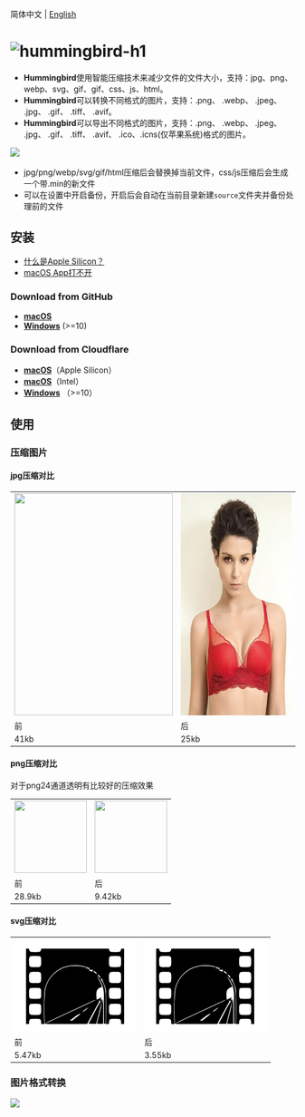 简体中文 | [English](./README.md)

# <img alt="hummingbird-h1" src="https://github.com/leibnizli/hummingbird/assets/1193966/8a1a4c5b-e69b-4788-961b-60d9d323781c" width="240">

* **Hummingbird**使用智能压缩技术来减少文件的文件大小，支持：jpg、png、webp、svg、gif、gif、css、js、html。
* **Hummingbird**可以转换不同格式的图片，支持：.png、 .webp、 .jpeg、 .jpg、 .gif、 .tiff、 .avif。
* **Hummingbird**可以导出不同格式的图片，支持：.png、 .webp、 .jpeg、 .jpg、 .gif、 .tiff、 .avif、 .ico、.icns(仅苹果系统)格式的图片。

<img src="https://github.com/leibnizli/hummingbird/assets/1193966/1b290851-cb03-46b1-ab3b-b34ef907d552" width="432">

* jpg/png/webp/svg/gif/html压缩后会替换掉当前文件，css/js压缩后会生成一个带.min的新文件
* 可以在设置中开启备份，开启后会自动在当前目录新建`source`文件夹并备份处理前的文件

## 安装

* [什么是Apple Silicon？](https://arayofsunshine.dev/zh-Hans/blog/apple-silicon)
* [macOS App打不开](https://arayofsunshine.dev//zh-Hans/blog/macos-app-cannot-be-opened)

### Download from GitHub

* <a href="https://github.com/leibnizli/hummingbird/releases">**macOS**</a>
* <a href="https://github.com/leibnizli/hummingbird/releases">**Windows**</a> (>=10)

### Download from Cloudflare

* <a href="https://static.arayofsunshine.dev/hummingbird-4.5.0-arm64.dmg">**macOS**</a>（Apple Silicon）
* <a href="https://static.arayofsunshine.dev/hummingbird-4.5.0.dmg">**macOS**</a>（Intel）
* <a href="https://static.arayofsunshine.dev/hummingbird.Setup.4.5.0.exe">**Windows**</a> （>=10）

## 使用

### 压缩图片

#### jpg压缩对比

<table>
    <tbody>
        <tr>
            <td><img src="./demo/jpg-before.jpg" alt="" width="280" height="392"></td>
            <td><img src="./demo/jpg-after.jpg" alt="" width="280" height="392"></td>
        </tr>
        <tr>
            <td>前</td>
            <td>后</td>
        </tr>
        <tr>
            <td>41kb</td>
            <td>25kb</td>
        </tr>
    </tbody>
</table>

#### png压缩对比

对于png24通道透明有比较好的压缩效果

<table>
    <tbody>
        <tr>
            <td><img src="./demo/png-before.png" alt="" width="128" height="128"></td>
            <td><img src="./demo/png-after.png" alt="" width="128" height="128"></td>
        </tr>
        <tr>
            <td>前</td>
            <td>后</td>
        </tr>
        <tr>
            <td>28.9kb</td>
            <td>9.42kb</td>
        </tr>
    </tbody>
</table>

#### svg压缩对比

<table>
    <tbody>
        <tr>
            <td><img src="./demo/svg-before.svg" alt="" width="216" height="164"></td>
            <td><img src="./demo/svg-after.svg" alt="" width="216" height="164"></td>
        </tr>
        <tr>
            <td>前</td>
            <td>后</td>
        </tr>
        <tr>
            <td>5.47kb</td>
            <td>3.55kb</td>
        </tr>
    </tbody>
</table>

### 图片格式转换

<img src="https://github.com/leibnizli/hummingbird/assets/1193966/f143c02d-acc9-4b16-91ca-5a6cb2d3327f" width="480">

